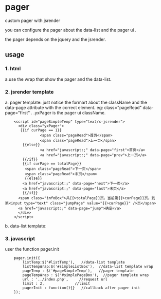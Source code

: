pager
=====

custom pager with jsrender

you can configure the pager about the data-list  and the pager ui . 

the pager depends on the jquery  and the jsrender.

usage
-----
### 1. html  
a.use the wrap that show the pager and the data-list.
		<ul id="simpleListBox"></ul>
		<div id="simplePageBox"></div>

### 2. jsrender template
a. pager template: just notice the formart about the className and the data-page attribute with the correct element.
eg: class="pageRead"  data-page="first" .
.yxPager is the pager ui className.

		<script id="pageSimpleTemp" type="text/x-jsrender">
		  <div class="yxPager">
		   {{if curPage == 1}}
		            <span class="pageRead">首页</span>
		            <span class="pageRead">上一页</span>
		    {{else}}
		            <a href="javascript:;" data-page="first">首页</a>
		            <a href="javascript:;" data-page="prev">上一页</a>
		    {{/if}}
		    {{if curPage == totalPage}}
		     <span class="pageRead">下一页</span>
		     <span class="pageRead">末页</span>
		     {{else}}
		    <a href="javascript:;" data-page="next">下一页</a>
		    <a href="javascript:;" data-page="last">末页</a>
		    {{/if}}
		  <span class="infoBox">共{{>totalPage}}页，当前第{{>curPage}}页，到第<input type="text" class="jumpPage" value="{{>curPage}}" />页</span>
		  <a href="javascript:;" data-page="jump">确定</a>
		  </div>
		</script>

b. data-list template:
		<script id="listTemp" type="text/x-jsrender">
		   <li>时间：{{>DateTime}} amount：{{>Amount}}</li>
		</script>

### 3. javascript 
user the function pager.init

		pager.init({
		    listTemp:$('#listTemp'),   //data-list template
		    listTempWrap:$('#simpleListBox'),  //data-list template wrap
		    pageTemp : $('#pageSimpleTemp'),   //pager template
		    pageTempWrap : $('#simplePageBox'),  //pager template wrap
		    url : '../index.php',     //request url
		    limit : 2,              //limit
		    pagerInit : function(){}   //callback after pager init
		});


